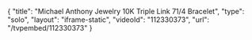 {
    "title": "Michael Anthony Jewelry 10K Triple Link 71\/4 Bracelet",
    "type": "solo",
    "layout": "iframe-static",
    "videoId": "112330373",
    "url": "\/tvpembed\/112330373"
}